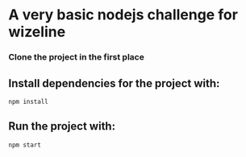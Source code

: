 # A very basic nodejs challenge for wizeline

### Clone the project in the first place

## Install dependencies for the project with:

`npm install `

## Run the project with:

`npm start `
